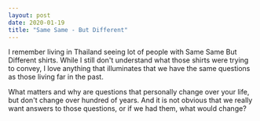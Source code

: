 ```yaml
---
layout: post
date: 2020-01-19
title: "Same Same - But Different"
---
```


I remember living in Thailand seeing lot of people with Same Same But Different shirts.
While I still don't understand what those shirts were trying to convey,
I love anything that illuminates that we have the same questions as those living far in the past.

What matters and why are questions that personally change over your life, but don't change over hundred of years.
And it is not obvious that we really want answers to those questions,
or if we had them, what would change? 
